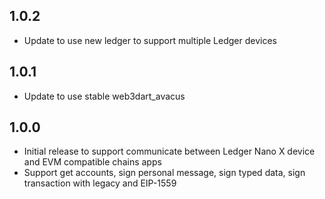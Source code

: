 ## 1.0.2

* Update to use new ledger to support multiple Ledger devices

## 1.0.1

* Update to use stable web3dart_avacus

## 1.0.0

* Initial release to support communicate between Ledger Nano X device and EVM compatible chains apps
* Support get accounts, sign personal message, sign typed data, sign transaction with legacy and EIP-1559
